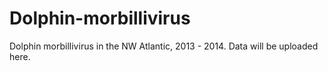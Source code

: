 # Dolphin-morbillivirus
Dolphin morbillivirus in the NW Atlantic, 2013 - 2014. Data will be uploaded here.
